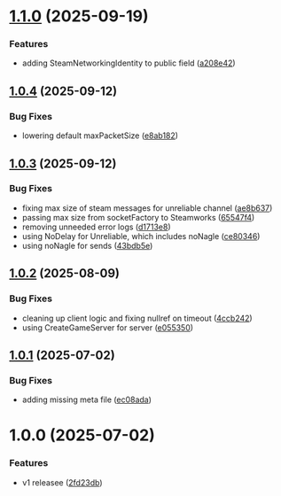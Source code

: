 # [1.1.0](https://github.com/MirageNet/MirageSteamworks/compare/v1.0.4...v1.1.0) (2025-09-19)


### Features

* adding SteamNetworkingIdentity to public field ([a208e42](https://github.com/MirageNet/MirageSteamworks/commit/a208e424f3a0bee1f5cf58a8b0498b119fa74db9))

## [1.0.4](https://github.com/MirageNet/MirageSteamworks/compare/v1.0.3...v1.0.4) (2025-09-12)


### Bug Fixes

* lowering default maxPacketSize ([e8ab182](https://github.com/MirageNet/MirageSteamworks/commit/e8ab1827dd69625e1677278d2140897c670cbe23))

## [1.0.3](https://github.com/MirageNet/MirageSteamworks/compare/v1.0.2...v1.0.3) (2025-09-12)


### Bug Fixes

* fixing max size of steam messages for unreliable channel ([ae8b637](https://github.com/MirageNet/MirageSteamworks/commit/ae8b637b5b6e0859396f81057d93399ea99a93d8))
* passing max size from socketFactory to Steamworks ([65547f4](https://github.com/MirageNet/MirageSteamworks/commit/65547f4758ec1565a567631f5f5087b22cbaf293))
* removing unneeded error logs ([d1713e8](https://github.com/MirageNet/MirageSteamworks/commit/d1713e8b679caa1eb0a71da63e3aef601f48994c))
* using NoDelay for Unreliable, which includes noNagle ([ce80346](https://github.com/MirageNet/MirageSteamworks/commit/ce80346b25249259b8ed002eadfb502df520fcc7))
* using noNagle for sends ([43bdb5e](https://github.com/MirageNet/MirageSteamworks/commit/43bdb5e3e2750a47b2948f731363951108a3b3a9))

## [1.0.2](https://github.com/MirageNet/MirageSteamworks/compare/v1.0.1...v1.0.2) (2025-08-09)


### Bug Fixes

* cleaning up client logic and fixing nullref on timeout ([4ccb242](https://github.com/MirageNet/MirageSteamworks/commit/4ccb242b1265750dbd0d6a310c3b0b7e6bf8c800))
* using CreateGameServer for server ([e055350](https://github.com/MirageNet/MirageSteamworks/commit/e05535089a353ee7976c91987a40057185d15889))

## [1.0.1](https://github.com/MirageNet/MirageSteamworks/compare/v1.0.0...v1.0.1) (2025-07-02)


### Bug Fixes

* adding missing meta file ([ec08ada](https://github.com/MirageNet/MirageSteamworks/commit/ec08adaee84bf05acc1112d19bdab12007d34f3b))

# 1.0.0 (2025-07-02)


### Features

* v1 releasee ([2fd23db](https://github.com/MirageNet/MirageSteamworks/commit/2fd23db8f68c6e4b69ab70c82eb5fe998eb51cfb))
